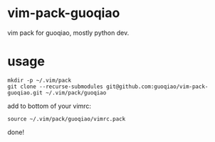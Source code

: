 # vim-pack-guoqiao

vim pack for guoqiao, mostly python dev.

# usage

    mkdir -p ~/.vim/pack
    git clone --recurse-submodules git@github.com:guoqiao/vim-pack-guoqiao.git ~/.vim/pack/guoqiao

add to bottom of your vimrc:

    source ~/.vim/pack/guoqiao/vimrc.pack

done!
